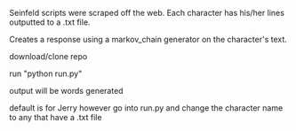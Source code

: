 Seinfeld scripts were scraped off the web.  Each character has his/her lines outputted to a .txt file.

Creates a response using a markov_chain generator on the character's text.

download/clone repo

run "python run.py"

output will be words generated

default is for Jerry however go into run.py and change the character name to any that have a .txt file
